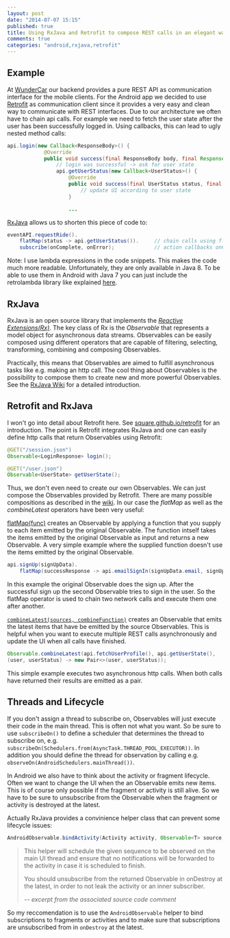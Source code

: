 ```yaml
---
layout: post
date: "2014-07-07 15:15"
published: true
title: Using RxJava and Retrofit to compose REST calls in an elegant way
comments: true
categories: "android,rxjava,retrofit"
---
```


## Example
At [WunderCar](http://www.wundercar.org) our backend provides a pure REST API as communication interface for the mobile clients. For the Android app we decided to use [Retrofit](http://square.github.io/retrofit/) as communication client since it provides a very easy and clean way to communicate with REST interfaces.
Due to our architecture we often have to chain api calls. For example we need to fetch the user state after the user has been successfully logged in. Using callbacks, this can lead to ugly nested method calls:

```java
api.login(new Callback<ResponseBody>() {
         	@Override
            public void success(final ResponseBody body, final Response response) {
            	// login was successful -> ask for user state
				api.getUserStatus(new Callback<UserStatus>() {
                    @Override
                    public void success(final UserStatus status, final Response response) {
                    	// update UI according to user state
					}

					...
```
[RxJava](https://github.com/Netflix/RxJava) allows us to shorten this piece of code to:
```java
eventAPI.requestRide().
	flatMap(status -> api.getUserStatus()).		// chain calls using flatMap
    subscribe(onComplete, onError);	 			// action callbacks onComplete and onError
```
<!--more-->
Note: I use lambda expressions in the code snippets. This makes the code much more readable. Unfortunately, they are only available in Java 8. To be able to use them in Android with Java 7 you can just include the retrolambda library like explained [here](http://zserge.com/blog/android-lambda.html).

## RxJava
RxJava is an open source library that implements the _[Reactive Extensions(Rx)](https://rx.codeplex.com/)_.
The key class of Rx is the _Observable_ that represents a model object for asynchronous data streams. Observables can be easily composed using different operators that are capable of filtering, selecting, transforming, combining and composing Observables.

Practically, this means that Observables are aimed to fulfill asynchronous tasks like e.g. making an http call. The cool thing about Observables is the possibility to compose them to create new and more powerful Observables. See the [RxJava Wiki](https://github.com/Netflix/RxJava/wiki) for a detailed introduction.

## Retrofit and RxJava
I won't go into detail about Retrofit here. See [square.github.io/retrofit](http://square.github.io/retrofit/) for an introduction. The point is Retrofit integrates RxJava and one can easily define http calls that return Observables using Retrofit:
```java
@GET("/session.json") 
Observable<LoginResponse> login();

@GET("/user.json") 
Observable<UserState> getUserState();
```
Thus, we don't even need to create our own Observables. We can just compose the Observables provided by Retrofit. There are many possible compositions as described in the [wiki](https://github.com/Netflix/RxJava/wiki/Observable). In our case the _flatMap_ as well as the _combineLatest_ operators have been very useful:

[flatMap(func)]( http://netflix.github.io/RxJava/javadoc/rx/Observable.html#flatMap\(rx.functions.Func1\) ) creates an Observable by applying a function that you supply to each item emitted by the original Observable. The function intself takes the items emitted by the original Observable as input and returns a new Observable.
A very simple example where the supplied function doesn't use the items emitted by the original Observable.
```java
api.signUp(signUpData).
	flatMap(successResponse -> api.emailSignIn(signUpData.email, signUpData.password))
```
In this example the original Observable does the sign up. After the successful sign up the second Observable tries to sign in the user. So the flatMap operator is used to chain two network calls and execute them one after another.

[`combineLatest(sources, combineFunction)`]( http://netflix.github.io/RxJava/javadoc/rx/Observable.html#combineLatest\(java.util.List,%20rx.functions.FuncN\) ) creates an Observable that emits the latest items that have be emitted by the source Observables. This is helpful when you want to execute multiple REST calls asynchronously and update the UI when all calls have finished.
```java
Observable.combineLatest(api.fetchUserProfile(), api.getUserState(), 
(user, userStatus) -> new Pair<>(user, userStatus));
```
This simple example executes two asynchronous http calls. When both calls have returned their results are emitted as a pair.

## Threads and Lifecycle
If you don't assign a thread to subscribe on, Observables will just execute their code in the main thread. This is often not what you want. So be sure to use `subscribeOn()` to define a scheduler that determines the thread to subscribe on, e.g. `subscribeOn(Schedulers.from(AsyncTask.THREAD_POOL_EXECUTOR))`. In addition you should define the thread for observation by calling e.g.  `observeOn(AndroidSchedulers.mainThread())`.

In Android we also have to think about the activity or fragment lifecycle. Often we want to change the UI when the an Observable emits new items. This is of course only possible if the fragment or activity is still alive. So we have to be sure to unsubscribe from the Observable when the fragment or activity is destroyed at the latest.

Actually RxJava provides a convinience helper class that can prevent some lifecycle issues:
```java
AndroidObservable.bindActivity(Activity activity, Observable<T> source)
```
> This helper will schedule the given sequence to be observed on the main UI thread and ensure that no notifications will be forwarded to the activity in case it is scheduled to finish.
>
> You should unsubscribe from the returned Observable in onDestroy at the latest, in order to not leak the activity or an inner subscriber.
>
> -- <cite>excerpt from the associated source code comment</cite>

So my reccomendation is to use the `AndroidObservable` helper to bind subscriptions to fragments or activities and to make sure that subscriptions are unsubscribed from in `onDestroy` at the latest.
